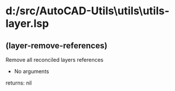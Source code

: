 # d:/src/AutoCAD-Utils\utils\utils-layer.lsp
## (layer-remove-references)
Remove all reconciled layers references
* No arguments
returns: nil
